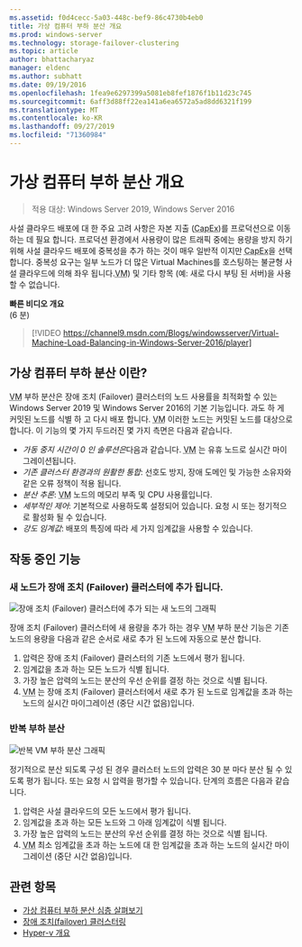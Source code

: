 ```yaml
---
ms.assetid: f0d4cecc-5a03-448c-bef9-86c4730b4eb0
title: 가상 컴퓨터 부하 분산 개요
ms.prod: windows-server
ms.technology: storage-failover-clustering
ms.topic: article
author: bhattacharyaz
manager: eldenc
ms.author: subhatt
ms.date: 09/19/2016
ms.openlocfilehash: 1fea9e6297399a5081eb8fef1876f1b11d23c745
ms.sourcegitcommit: 6aff3d88ff22ea141a6ea6572a5ad8dd6321f199
ms.translationtype: MT
ms.contentlocale: ko-KR
ms.lasthandoff: 09/27/2019
ms.locfileid: "71360984"
---
```

# <a name="virtual-machine-load-balancing-overview"></a>가상 컴퓨터 부하 분산 개요

> 적용 대상: Windows Server 2019, Windows Server 2016

사설 클라우드 배포에 대 한 주요 고려 사항은 자본 지출 (<abbr title="자본 지출">CapEx</abbr>)를 프로덕션으로 이동 하는 데 필요 합니다. 프로덕션 환경에서 사용량이 많은 트래픽 중에는 용량을 방지 하기 위해 사설 클라우드 배포에 중복성을 추가 하는 것이 매우 일반적 이지만 <abbr title="자본 지출">CapEx</abbr>을 선택합니다. 중복성 요구는 일부 노드가 더 많은 Virtual Machines를 호스팅하는 불균형 사설 클라우드에 의해 좌우 됩니다.<abbr title="가상 컴퓨터">VM</abbr>) 및 기타 항목 (예: 새로 다시 부팅 된 서버)을 사용할 수 없습니다.

<strong>빠른 비디오 개요</strong><br>(6 분)<br>
> [!VIDEO https://channel9.msdn.com/Blogs/windowsserver/Virtual-Machine-Load-Balancing-in-Windows-Server-2016/player]

## <a id="what-is-vm-load-balancing"></a>가상 컴퓨터 부하 분산 이란?
<abbr title="가상 컴퓨터">VM</abbr> 부하 분산은 장애 조치 (Failover) 클러스터의 노드 사용률을 최적화할 수 있는 Windows Server 2019 및 Windows Server 2016의 기본 기능입니다. 과도 하 게 커밋된 노드를 식별 하 고 다시 배포 합니다. <abbr title="가상 컴퓨터">VM</abbr> 이러한 노드는 커밋된 노드를 대상으로 합니다. 이 기능의 몇 가지 두드러진 몇 가지 측면은 다음과 같습니다.

* *가동 중지 시간이 0 인 솔루션은*다음과 같습니다. <abbr title="가상 머신">VM</abbr> 는 유휴 노드로 실시간 마이그레이션됩니다.
* *기존 클러스터 환경과의 원활한 통합*: 선호도 방지, 장애 도메인 및 가능한 소유자와 같은 오류 정책이 적용 됩니다.
* *분산 추론*: <abbr title="가상 컴퓨터">VM</abbr> 노드의 메모리 부족 및 CPU 사용률입니다.
* *세부적인 제어*: 기본적으로 사용하도록 설정되어 있습니다. 요청 시 또는 정기적으로 활성화 될 수 있습니다.
* *강도 임계값*: 배포의 특징에 따라 세 가지 임계값을 사용할 수 있습니다.

## <a id="feature-in-action"></a>작동 중인 기능
### <a id="new-node-added"></a>새 노드가 장애 조치 (Failover) 클러스터에 추가 됩니다.
![장애 조치 (Failover) 클러스터에 추가 되는 새 노드의 그래픽](media/vm-load-balancing/overview-VM-load-balancing-1.png)

장애 조치 (Failover) 클러스터에 새 용량을 추가 하는 경우 <abbr title="가상 컴퓨터">VM</abbr> 부하 분산 기능은 기존 노드의 용량을 다음과 같은 순서로 새로 추가 된 노드에 자동으로 분산 합니다.

1. 압력은 장애 조치 (Failover) 클러스터의 기존 노드에서 평가 됩니다.
2. 임계값을 초과 하는 모든 노드가 식별 됩니다.
3. 가장 높은 압력의 노드는 분산의 우선 순위를 결정 하는 것으로 식별 됩니다.
4. <abbr title="가상 머신">VM</abbr> 는 장애 조치 (Failover) 클러스터에서 새로 추가 된 노드로 임계값을 초과 하는 노드의 실시간 마이그레이션 (중단 시간 없음)입니다.

### <a id="recurring-load-balancing"></a>반복 부하 분산
![반복 VM 부하 분산 그래픽](media/vm-load-balancing/overview-VM-load-balancing-2.png)

정기적으로 분산 되도록 구성 된 경우 클러스터 노드의 압력은 30 분 마다 분산 될 수 있도록 평가 됩니다. 또는 요청 시 압력을 평가할 수 있습니다. 단계의 흐름은 다음과 같습니다.

1. 압력은 사설 클라우드의 모든 노드에서 평가 됩니다.
2. 임계값을 초과 하는 모든 노드와 그 아래 임계값이 식별 됩니다.
3. 가장 높은 압력의 노드는 분산의 우선 순위를 결정 하는 것으로 식별 됩니다.
4. <abbr title="가상 머신">VM</abbr> 최소 임계값을 초과 하는 노드에 대 한 임계값을 초과 하는 노드의 실시간 마이그레이션 (중단 시간 없음)입니다.

## <a name="see-also"></a>관련 항목
* [가상 컴퓨터 부하 분산 심층 살펴보기](vm-load-balancing-deep-dive.md)
* [장애 조치(failover) 클러스터링](failover-clustering-overview.md)
* [Hyper-v 개요](../virtualization/hyper-v/Hyper-V-on-Windows-Server.md)
